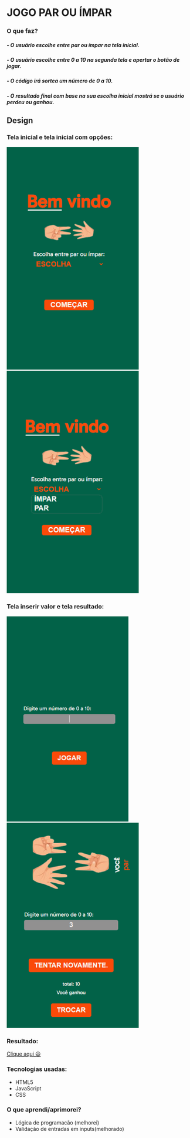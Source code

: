 # JOGO PAR OU ÍMPAR

### O que faz?

##### - O usuário escolhe entre par ou ímpar na tela inicial.

##### - O usuário escolhe entre 0 a 10 na segunda tela e apertar o botão de jogar.

##### - O código irá sortea um número de 0 a 10.

##### - O resultado final com base na sua escolha inicial mostrá se o usuário perdeu ou ganhou.

## Design

### Tela inicial e tela inicial com opções:

<img src="./src/design/tela-incial.png" width="360px" >
<img src="./src/design/tela-incial-opcoes.png" width="360px" >

### Tela inserir valor e tela resultado:

<img src="./src/design/tela-valores.png" width="332px">
<img src="./src/design/tela-resultado.png" width="360px" >

### Resultado:

[Clique aqui 😃](https://daniielluiiz.github.io/impar-ou-par/)

### Tecnologias usadas:

- HTML5
- JavaScript
- CSS

### O que aprendi/aprimorei?

- Lógica de programacão (melhorei)
- Validação de entradas em inputs(melhorado)
